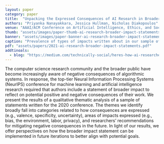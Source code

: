 ```yaml
---
layout: paper
category: paper
title:  "Unpacking the Expressed Consequences of AI Research in Broader Impact Statements"
authors: "Priyanka Nanayakkara, Jessica Hullman, Nicholas Diakopoulos"
venue: "AAAI/ACM Conference on Artificial Intelligence, Ethics, and Society 2021"
thumb: "assets/images/paper-thumb-ai-research-broader-impact-statements.png"
banner: "assets/images/paper-banner-ai-research-broader-impact-statements.png"
caption: "Prevalence of types of impacts written about in our sample of NeurIPS 2020 broader impact statements. The graphic originally appeared in a Technically Social blog post about the paper."
pdf: "assets/papers/2021-ai-research-broader-impact-statements.pdf"
addtinoals:
  - blog: "https://medium.com/technically-social/heres-how-ai-researchers-are-thinking-about-the-societal-impacts-of-ai-b82fc3f29b4d"
---
```


<!-- abstract -->
The computer science research community and the broader public have become increasingly aware of negative consequences of algorithmic systems. In response, the top-tier Neural Information Processing Systems (NeurIPS) conference for machine learning and artificial intelligence research required that authors include a statement of broader impact to reflect on potential positive and negative consequences of their work. We present the results of a qualitative thematic analysis of a sample of statements written for the 2020 conference. The themes we identify broadly fall into categories related to how consequences are expressed (e.g., valence, specificity, uncertainty), areas of impacts expressed (e.g., bias, the environment, labor, privacy), and researchers’ recommendations for mitigating negative consequences in the future. In light of our results, we offer perspectives on how the broader impact statement can be implemented in future iterations to better align with potential goals.